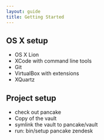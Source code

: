 ```yaml
---
layout: guide
title: Getting Started
---
```


## OS X setup

 - OS X Lion
 - XCode with command line tools
 - Git
 - VirtualBox with extensions
 - XQuartz

## Project setup

 - check out pancake
 - Copy of the vault
 - symlink the vault to pancake/vault
 - run: bin/setup pancake zendesk
